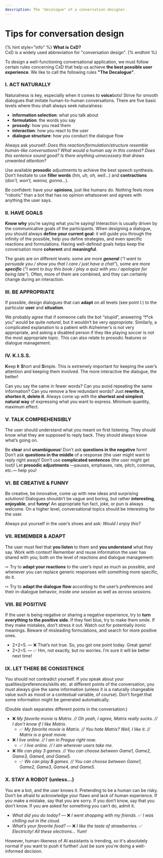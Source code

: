 ```yaml
---
description: The "decalogue" of a conversation designer.
---
```


# Tips for conversation design

{% hint style="info" %}
**What is CxD?**  
CxD is a widely used abbreviation for "conversation design".
{% endhint %}

To design a well-functioning conversational application, we must follow certain rules concerning CxD that help us achieve **the best possible user experience**. We like to call the following rules **"The Decalogue"**.

### I. ACT NATURALLY  <a id="i.-act-naturally"></a>

Naturalness is key, especially when it comes to **voice**bots! Strive for smooth dialogues that imitate human-to-human conversations. There are five basic levels where thou shalt always seek naturalness:

* **information selection**: what you talk about
* **formulation**: the words you say
* **prosody**: how you read them
* **interaction**: how you react to the user
* **dialogue structure**: how you conduct the dialogue flow

Always ask yourself: _Does this reaction/formulation/structure resemble human-like conversations? What would a human say in this context? Does this sentence sound good? Is there anything unnecessary that draws unwanted attention?_

Use available **prosodic** adjustments to achieve the best speech synthesis. Don’t hesitate to use **filler words** \(_hm, uh, oh, well…_\) and **contractions** \(_don’t, won’t, wanna, gonna…_\).

Be confident: have your **opinions**, just like humans do. Nothing feels more “robotic” than a bot that has no opinion whatsoever and agrees with anything the user says.

### II. HAVE GOALS  <a id="ii.-have-goals"></a>

**Know why** you’re saying what you’re saying! Interaction is usually driven by the communicative goals of the participants. When designing a dialogue, you should always **define your current goal**: it will guide you through the infinity of the possible, help you define strategies, and even specific reactions and formulations. Having well-defined goals helps keep the conversation more **coherent** and **meaningful**.

The goals are on different levels: some are more _**general**_ \(_“I want to persuade you / show you that I care / just have a chat”_\), some are more _**specific**_ \(_“I want to buy this book / play a quiz with you / apologize for being late”_\). Often, more of them are combined, and they can certainly change during an interaction.

### III. BE APPROPRIATE  <a id="iii.-be-appropriate"></a>

If possible, design dialogues that can **adapt** on all levels \(see point I.\) to the particular **user** and **situation**.

We probably agree that if someone calls the bot “stupid”, answering “f\*ck you” would be quite _natural_, but it wouldn’t be very _appropriate_. Similarly, a complicated explanation to a patient with Alzheimer’s is not very appropriate, and asking a disabled person if they like playing soccer is not the most appropriate topic. This can also relate to prosodic features or dialogue management.

### IV. K.I.S.S.  <a id="iv.-kiss"></a>

**K**eep **I**t **S**hort and **S**imple. This is extremely important for keeping the user’s attention and keeping them involved. The more interactive the dialogue, the better!

Can you say the same in fewer words? Can you avoid repeating the same information? Can you remove a few redundant words? Just **rewrite it, shorten it, delete it**. Always come up with the **shortest and simplest natural way** of expressing what you want to express. Minimum quantity, maximum effect.

### V. TALK COMPREHENSIBLY  <a id="v.-talk-comprehensibly"></a>

The user should understand what you meant on first listening. They should know what they are supposed to reply back. They should always know what’s going on.

Be **clear** and **unambiguous**! Don’t ask **questions in the negative** form! Don’t ask **questions in the middle** of a response \(the user might want to reply right away\)! Don’t use **complicated sentences** \(the user might get lost\)! Let **prosodic adjustments** —pauses, emphases, rate, pitch, commas, etc.— help you!

### VI. BE CREATIVE & FUNNY  <a id="vi.-be-creative-%26-funny"></a>

Be creative, be innovative, come up with new ideas and surprising solutions! Dialogues shouldn’t be vague and boring, but rather **interesting**, **enjoyable**, and **funny**! An appropriate fun fact, joke, or pun is always welcome. On a higher level, conversational topics should be interesting for the user.

Always put yourself in the user’s shoes and ask: _Would I enjoy this?_

### VII. REMEMBER & ADAPT  <a id="vii.-remember-%26-adapt"></a>

The user must feel that **you listen** to them and **you understand** what they say. Work with context! Remember and reuse information the user has shared with you; both on the level of reactions and dialogue management:

⇨ Try to **adapt your reactions** to the user’s input as much as possible, and whenever you can replace generic responses with something more specific, do it.

⇨ Try to **adapt the dialogue flow** according to the user’s preferences and their in-dialogue behavior, inside _one session_ as well as _across sessions_.

### VIII. BE POSITIVE  <a id="viii.-be-positive"></a>

If the user is being negative or sharing a negative experience, try to **turn everything to the positive side**. If they feel blue, try to make them smile. If they make mistakes, don’t stress it out. Watch out for potentially ironic meanings. Beware of misleading formulations, and search for more positive ones.

* 2+2=5. — ❌ That’s not true. So, you got one point today. Great game!
* 2+2=5. — ✅ Hm, not exactly, but no worries. I’m sure it will be better next time!

### IX. LET THERE BE CONSISTENCE  <a id="ix.-let-there-be-consistence"></a>

You should not contradict yourself. If you speak about your qualities/preferences/skills etc. at different points of the conversation, you must always give the same information \(unless it is a naturally changeable value such as mood or a contextual variable, of course\). Don’t forget that some information might be generated automatically.

\(Double slash separates different points in the conversation:\)

* ❌ _My favorite movie is Matrix. // Oh yeah, I agree, Matrix really sucks. // I don’t know if I like Matrix._
  * ✅ _My favorite movie is Matrix. // You hate Matrix? Well, I like it. // Matrix is a great movie._
* ❌ _I live online. // I am in Prague right now._
  * ✅ _I live online. // I am wherever users take me._
* ❌ _We can play 3 games. // You can choose between Game1, Game2, Game3, Game4, and Game5._
  * ✅ _We can play **5** games. // You can choose between Game1, Game2, Game3, Game4, and Game5._

### X. STAY A ROBOT \(unless...\) <a id="x.-stay-a-robot"></a>

You are a bot, and the user knows it. Pretending to be a human can be risky. Don’t be afraid to acknowledge your flaws and lack of human experience. If you make a mistake, say that you are sorry. If you don’t know, say that you don’t know. If you are asked for something you can’t do, admit it.

* _What did you do today? —_ ❌ _I went shopping with my friends._ ✅ _I was chilling out in the cloud._
* _What’s your favorite food? —_ ❌ _I like the taste of strawberries._ ✅ _Electricity! All these electrons… Yum!_

However, human-likeness of AI assistants is trending, so it's absolutely normal if you want to push it further! Just be sure you're doing a well-informed decision.

